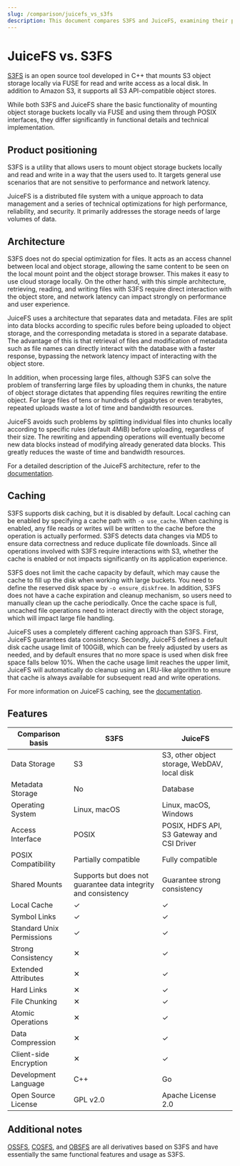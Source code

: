 ```yaml
---
slug: /comparison/juicefs_vs_s3fs
description: This document compares S3FS and JuiceFS, examining their product positioning, architecture, caching, and features.
---
```


# JuiceFS vs. S3FS

[S3FS](https://github.com/s3fs-fuse/s3fs-fuse) is an open source tool developed in C++ that mounts S3 object storage locally via FUSE for read and write access as a local disk. In addition to Amazon S3, it supports all S3 API-compatible object stores.

While both S3FS and JuiceFS share the basic functionality of mounting object storage buckets locally via FUSE and using them through POSIX interfaces, they differ significantly in functional details and technical implementation.

## Product positioning

S3FS is a utility that allows users to mount object storage buckets locally and read and write in a way that the users used to. It targets general use scenarios that are not sensitive to performance and network latency.

JuiceFS is a distributed file system with a unique approach to data management and a series of technical optimizations for high performance, reliability, and security. It primarily addresses the storage needs of large volumes of data.

## Architecture

S3FS does not do special optimization for files. It acts as an access channel between local and object storage, allowing the same content to be seen on the local mount point and the object storage browser. This makes it easy to use cloud storage locally. On the other hand, with this simple architecture, retrieving, reading, and writing files with S3FS require direct interaction with the object store, and network latency can impact strongly on performance and user experience.

JuiceFS uses a architecture that separates data and metadata. Files are split into data blocks according to specific rules before being uploaded to object storage, and the corresponding metadata is stored in a separate database. The advantage of this is that retrieval of files and modification of metadata such as file names can directly interact with the database with a faster response, bypassing the network latency impact of interacting with the object store.

In addition, when processing large files, although S3FS can solve the problem of transferring large files by uploading them in chunks, the nature of object storage dictates that appending files requires rewriting the entire object. For large files of tens or hundreds of gigabytes or even terabytes, repeated uploads waste a lot of time and bandwidth resources.

JuiceFS avoids such problems by splitting individual files into chunks locally according to specific rules (default 4MiB) before uploading, regardless of their size. The rewriting and appending operations will eventually become new data blocks instead of modifying already generated data blocks. This greatly reduces the waste of time and bandwidth resources.

For a detailed description of the JuiceFS architecture, refer to the [documentation](../../introduction/architecture.md).

## Caching

S3FS supports disk caching, but it is disabled by default. Local caching can be enabled by specifying a cache path with `-o use_cache`. When caching is enabled, any file reads or writes will be written to the cache before the operation is actually performed. S3FS detects data changes via MD5 to ensure data correctness and reduce duplicate file downloads. Since all operations involved with S3FS require interactions with S3, whether the cache is enabled or not impacts significantly on its application experience.

S3FS does not limit the cache capacity by default, which may cause the cache to fill up the disk when working with large buckets. You need to define the reserved disk space by `-o ensure_diskfree`. In addition, S3FS does not have a cache expiration and cleanup mechanism, so users need to manually clean up the cache periodically. Once the cache space is full, uncached file operations need to interact directly with the object storage, which will impact large file handling.

JuiceFS uses a completely different caching approach than S3FS. First, JuiceFS guarantees data consistency. Secondly, JuiceFS defines a default disk cache usage limit of 100GiB, which can be freely adjusted by users as needed, and by default ensures that no more space is used when disk free space falls below 10%. When the cache usage limit reaches the upper limit, JuiceFS will automatically do cleanup using an LRU-like algorithm to ensure that cache is always available for subsequent read and write operations.

For more information on JuiceFS caching, see the [documentation](../../guide/cache.md).

## Features

| Comparison basis          | S3FS                                                           | JuiceFS                                      |
|---------------------------|----------------------------------------------------------------|----------------------------------------------|
| Data Storage              | S3                                                             | S3, other object storage, WebDAV, local disk |
| Metadata Storage          | No                                                             | Database                                     |
| Operating System          | Linux, macOS                                                   | Linux, macOS, Windows                        |
| Access Interface          | POSIX                                                          | POSIX, HDFS API, S3 Gateway and CSI Driver   |
| POSIX Compatibility       | Partially compatible                                           | Fully compatible                             |
| Shared Mounts             | Supports but does not guarantee data integrity and consistency | Guarantee strong consistency                 |
| Local Cache               | ✓                                                              | ✓                                            |
| Symbol Links              | ✓                                                              | ✓                                            |
| Standard Unix Permissions | ✓                                                              | ✓                                            |
| Strong Consistency        | ✕                                                              | ✓                                            |
| Extended Attributes       | ✕                                                              | ✓                                            |
| Hard Links                | ✕                                                              | ✓                                            |
| File Chunking             | ✕                                                              | ✓                                            |
| Atomic Operations         | ✕                                                              | ✓                                            |
| Data Compression          | ✕                                                              | ✓                                            |
| Client-side Encryption    | ✕                                                              | ✓                                            |
| Development Language      | C++                                                            | Go                                           |
| Open Source License       | GPL v2.0                                                       | Apache License 2.0                           |

## Additional notes

[OSSFS](https://github.com/aliyun/ossfs), [COSFS](https://github.com/tencentyun/cosfs), and [OBSFS](https://github.com/huaweicloud/huaweicloud-obs-obsfs) are all derivatives based on S3FS and have essentially the same functional features and usage as S3FS.
